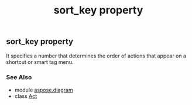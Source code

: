 ﻿---
title: sort_key property
second_title: Aspose.Diagram for Python via .NET API References
description: 
type: docs
weight: 170
url: /python-net/aspose.diagram/act/sort_key/
is_root: false
---

## sort_key property


It specifies a number that determines the order of actions that appear on a shortcut or smart tag menu.

### See Also
* module [aspose.diagram](../../)
* class [Act](/diagram/python-net/aspose.diagram/act)
